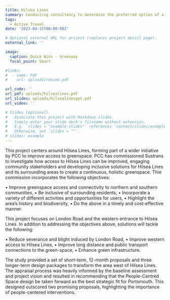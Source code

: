```yaml
---
title: Hilsea Lines
summary: Conducting consultancy to determine the preferred option of a more liveable Portsmouth
tags:
  - Active Travel
date: '2023-04-15T00:00:00Z'

# Optional external URL for project (replaces project detail page).
external_link: ''

image:
  caption: Quick Wins - Greenway
  focal_point: Smart

#links:
#  - name: Pdf
#    url: uploads/resume.pdf

url_code: ''
url_pdf: uploads/hilsealines.pdf
url_slides: uploads/hilsealinesppt.pdf
url_video: ''

# Slides (optional).
#   Associate this project with Markdown slides.
#   Simply enter your slide deck's filename without extension.
#   E.g. `slides = "example-slides"` references `content/slides/example-slides.md`.
#   Otherwise, set `slides = ""`.
# slides: example
---
```


This project centers around Hilsea Lines, forming part of a wider initiative by PCC to improve access to greenspace. PCC has commissioned Sustrans to investigate how access to Hilsea Lines can be improved, engaging community stakeholders and developing inclusive solutions for Hilsea Lines and its surrounding areas to create a continuous, holistic greenspace. Thie commission incorporates the following objectives:

•	Improve greenspace access and connectivity to northern and southern communities,
•	Be inclusive of surrounding residents,
•	Incorporate a variety of different activities and opportunities for users,
•	Highlight the area’s history and biodiversity,
•	Do the above in a timely and cost-effective manner. 


This project focuses on London Road and the western entrance to Hilsea Lines. In addition to addressing the objectives above, solutions will tackle the following:

•	Reduce severance and blight induced by London Road,
•	Improve western access to Hilsea Lines,
•	Improve long distance and public transport connections to the green-space, 
•	Enhance green infrastructure.


The study provided a set of short-term, 12-month proposals and three longer-term design packages to transform the area west of Hilsea Lines. The appraisal process was heavily informed by the baseline assessment and project vision and resulted in recommending that the People-Centred Space design be taken forward as the best strategic fit for Portsmouth. This designed outscored two promising proposals, highlighting the importance of people-centered interventions.
